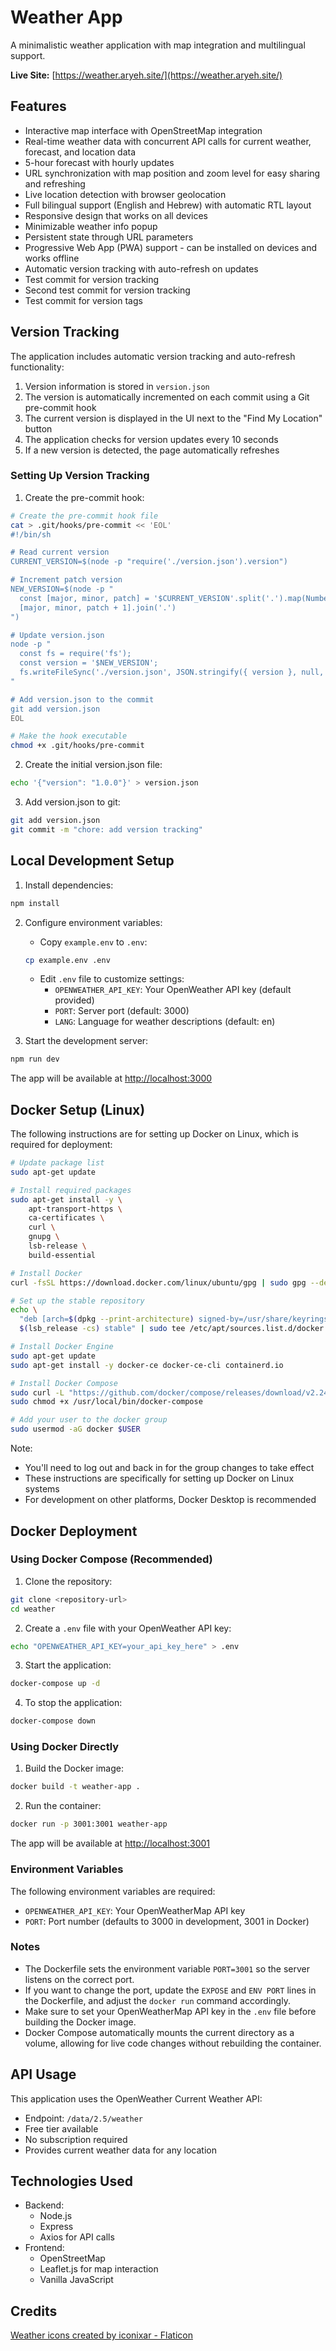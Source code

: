 # Weather App

A minimalistic weather application with map integration and multilingual support.

**Live Site:** [https://weather.aryeh.site/](https://weather.aryeh.site/)

## Features

- Interactive map interface with OpenStreetMap integration
- Real-time weather data with concurrent API calls for current weather, forecast, and location data
- 5-hour forecast with hourly updates
- URL synchronization with map position and zoom level for easy sharing and refreshing
- Live location detection with browser geolocation
- Full bilingual support (English and Hebrew) with automatic RTL layout
- Responsive design that works on all devices
- Minimizable weather info popup
- Persistent state through URL parameters
- Progressive Web App (PWA) support - can be installed on devices and works offline
- Automatic version tracking with auto-refresh on updates
- Test commit for version tracking
- Second test commit for version tracking
- Test commit for version tags

## Version Tracking

The application includes automatic version tracking and auto-refresh functionality:

1. Version information is stored in `version.json`
2. The version is automatically incremented on each commit using a Git pre-commit hook
3. The current version is displayed in the UI next to the "Find My Location" button
4. The application checks for version updates every 10 seconds
5. If a new version is detected, the page automatically refreshes

### Setting Up Version Tracking

1. Create the pre-commit hook:

```bash
# Create the pre-commit hook file
cat > .git/hooks/pre-commit << 'EOL'
#!/bin/sh

# Read current version
CURRENT_VERSION=$(node -p "require('./version.json').version")

# Increment patch version
NEW_VERSION=$(node -p "
  const [major, minor, patch] = '$CURRENT_VERSION'.split('.').map(Number);
  [major, minor, patch + 1].join('.')
")

# Update version.json
node -p "
  const fs = require('fs');
  const version = '$NEW_VERSION';
  fs.writeFileSync('./version.json', JSON.stringify({ version }, null, 2));
"

# Add version.json to the commit
git add version.json
EOL

# Make the hook executable
chmod +x .git/hooks/pre-commit
```

2. Create the initial version.json file:

```bash
echo '{"version": "1.0.0"}' > version.json
```

3. Add version.json to git:

```bash
git add version.json
git commit -m "chore: add version tracking"
```

## Local Development Setup

1. Install dependencies:

```bash
npm install
```

2. Configure environment variables:

   - Copy `example.env` to `.env`:

   ```bash
   cp example.env .env
   ```

   - Edit `.env` file to customize settings:
     - `OPENWEATHER_API_KEY`: Your OpenWeather API key (default provided)
     - `PORT`: Server port (default: 3000)
     - `LANG`: Language for weather descriptions (default: en)

3. Start the development server:

```bash
npm run dev
```

The app will be available at [http://localhost:3000](http://localhost:3000)

## Docker Setup (Linux)

The following instructions are for setting up Docker on Linux, which is required for deployment:

```bash
# Update package list
sudo apt-get update

# Install required packages
sudo apt-get install -y \
    apt-transport-https \
    ca-certificates \
    curl \
    gnupg \
    lsb-release \
    build-essential

# Install Docker
curl -fsSL https://download.docker.com/linux/ubuntu/gpg | sudo gpg --dearmor -o /usr/share/keyrings/docker-archive-keyring.gpg

# Set up the stable repository
echo \
  "deb [arch=$(dpkg --print-architecture) signed-by=/usr/share/keyrings/docker-archive-keyring.gpg] https://download.docker.com/linux/ubuntu \
  $(lsb_release -cs) stable" | sudo tee /etc/apt/sources.list.d/docker.list > /dev/null

# Install Docker Engine
sudo apt-get update
sudo apt-get install -y docker-ce docker-ce-cli containerd.io

# Install Docker Compose
sudo curl -L "https://github.com/docker/compose/releases/download/v2.24.5/docker-compose-$(uname -s)-$(uname -m)" -o /usr/local/bin/docker-compose
sudo chmod +x /usr/local/bin/docker-compose

# Add your user to the docker group
sudo usermod -aG docker $USER
```

Note:

- You'll need to log out and back in for the group changes to take effect
- These instructions are specifically for setting up Docker on Linux systems
- For development on other platforms, Docker Desktop is recommended

## Docker Deployment

### Using Docker Compose (Recommended)

1. Clone the repository:

```bash
git clone <repository-url>
cd weather
```

2. Create a `.env` file with your OpenWeather API key:

```bash
echo "OPENWEATHER_API_KEY=your_api_key_here" > .env
```

3. Start the application:

```bash
docker-compose up -d
```

4. To stop the application:

```bash
docker-compose down
```

### Using Docker Directly

1. Build the Docker image:

```bash
docker build -t weather-app .
```

2. Run the container:

```bash
docker run -p 3001:3001 weather-app
```

The app will be available at [http://localhost:3001](http://localhost:3001)

### Environment Variables

The following environment variables are required:

- `OPENWEATHER_API_KEY`: Your OpenWeatherMap API key
- `PORT`: Port number (defaults to 3000 in development, 3001 in Docker)

### Notes

- The Dockerfile sets the environment variable `PORT=3001` so the server listens on the correct port.
- If you want to change the port, update the `EXPOSE` and `ENV PORT` lines in the Dockerfile, and adjust the `docker run` command accordingly.
- Make sure to set your OpenWeatherMap API key in the `.env` file before building the Docker image.
- Docker Compose automatically mounts the current directory as a volume, allowing for live code changes without rebuilding the container.

## API Usage

This application uses the OpenWeather Current Weather API:

- Endpoint: `/data/2.5/weather`
- Free tier available
- No subscription required
- Provides current weather data for any location

## Technologies Used

- Backend:
  - Node.js
  - Express
  - Axios for API calls
- Frontend:
  - OpenStreetMap
  - Leaflet.js for map interaction
  - Vanilla JavaScript

## Credits

<a href="https://www.flaticon.com/free-icons/weather" title="weather icons">Weather icons created by iconixar - Flaticon</a>
